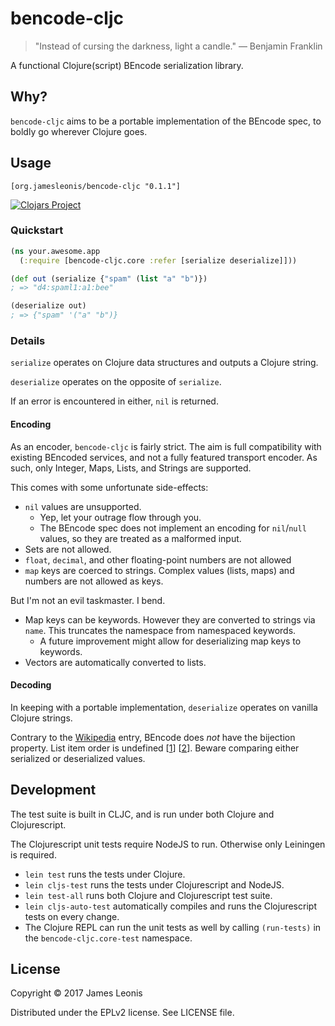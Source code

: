 # bencode-cljc

> "Instead of cursing the darkness, light a candle."
> ― Benjamin Franklin

A functional Clojure(script) BEncode serialization library.

## Why?

`bencode-cljc` aims to be a portable implementation of the BEncode spec, to boldly go wherever Clojure goes.

## Usage

`[org.jamesleonis/bencode-cljc "0.1.1"]`

[![Clojars Project](https://img.shields.io/clojars/v/com.jamesleonis/bencode-cljc.svg)](https://clojars.org/com.jamesleonis/bencode-cljc)

### Quickstart

```clojure
(ns your.awesome.app
  (:require [bencode-cljc.core :refer [serialize deserialize]]))

(def out (serialize {"spam" (list "a" "b")})
; => "d4:spaml1:a1:bee"

(deserialize out)
; => {"spam" '("a" "b")}
```
### Details

`serialize` operates on Clojure data structures and outputs a Clojure string.

`deserialize` operates on the opposite of `serialize`.

If an error is encountered in either, `nil` is returned.

#### Encoding

As an encoder, `bencode-cljc` is fairly strict. The aim is full compatibility with existing BEncoded services, and not a fully featured transport encoder. As such, only Integer, Maps, Lists, and Strings are supported.

This comes with some unfortunate side-effects:

* `nil` values are unsupported.
  * Yep, let your outrage flow through you.
  * The BEncode spec does not implement an encoding for `nil`/`null` values, so they are treated as a malformed input.
* Sets are not allowed.
* `float`, `decimal`, and other floating-point numbers are not allowed
* `map` keys are coerced to strings. Complex values (lists, maps) and numbers are not allowed as keys.

But I'm not an evil taskmaster. I bend.

* Map keys can be keywords. However they are converted to strings via `name`. This truncates the namespace from namespaced keywords.
  * A future improvement might allow for deserializing map keys to keywords.
* Vectors are automatically converted to lists.

#### Decoding

In keeping with a portable implementation, `deserialize` operates on vanilla Clojure strings.

Contrary to the [Wikipedia][wiki] entry, BEncode does *not* have the bijection property. List item order is undefined \[[1][theory]\] \[[2][btorg]\]. Beware comparing either serialized or deserialized values.

## Development

The test suite is built in CLJC, and is run under both Clojure and Clojurescript.

The Clojurescript unit tests require NodeJS to run. Otherwise only Leiningen is required.

* `lein test` runs the tests under Clojure.
* `lein cljs-test` runs the tests under Clojurescript and NodeJS.
* `lein test-all` runs both Clojure and Clojurescript test suite.
* `lein cljs-auto-test` automatically compiles and runs the Clojurescript tests on every change.
* The Clojure REPL can run the unit tests as well by calling `(run-tests)` in the `bencode-cljc.core-test` namespace.

## License

Copyright © 2017 James Leonis

Distributed under the EPLv2 license. See LICENSE file.

[wiki]: https://en.wikipedia.org/wiki/Bencode#Features_&_drawbacks
[theory]: https://wiki.theory.org/index.php/BitTorrentSpecification#Bencoding
[btorg]: http://www.bittorrent.org/beps/bep_0003.html#bencoding
